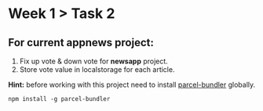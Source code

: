 # Week 1 > Task 2
## For current appnews project:
1. Fix up vote & down vote for **newsapp** project.
2. Store vote value  in localstorage for each article.

**Hint:** before working with this project need to install [parcel-bundler](https://github.com/parcel-bundler/parcel) globally.

```
npm install -g parcel-bundler
```